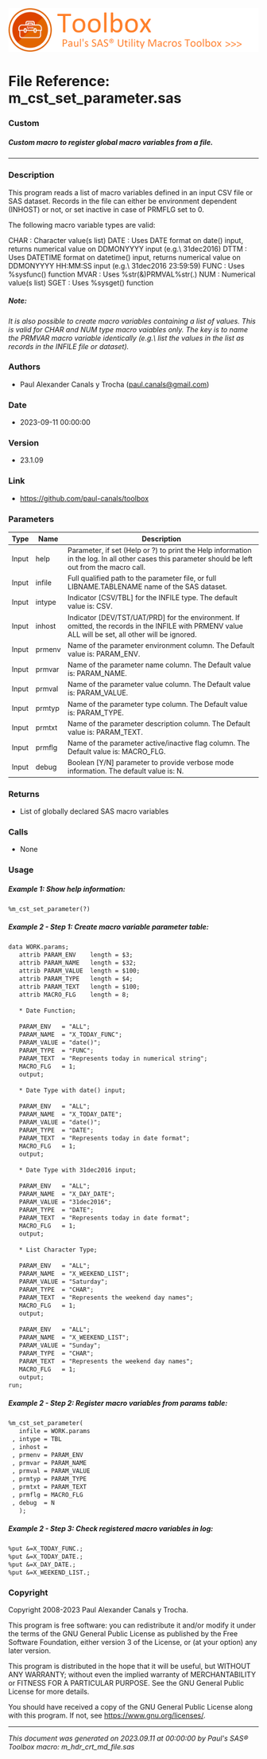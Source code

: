 [![../../misc/images/doc_header.png](../../misc/images/doc_header.png)](#)
# 
# File Reference: m_cst_set_parameter.sas

### Custom

##### Custom macro to register global macro variables from a file.

***

### Description
This program reads a list of macro variables defined in an input CSV file or SAS dataset. Records in the file can either be environment dependent (INHOST) or not, or set inactive in case of PRMFLG set to 0.

 The following macro variable types are valid:

 CHAR : Character value(s list)
 DATE : Uses DATE format on date() input, returns numerical value on DDMONYYYY input (e.g.\ 31dec2016)
 DTTM : Uses DATETIME format on datetime() input, returns numerical value on DDMONYYYY HH:MM:SS input (e.g.\ 31dec2016 23:59:59)
 FUNC : Uses %sysfunc() function
 MVAR : Uses %str(&)PRMVAL%str(.)
 NUM  : Numerical value(s list)
 SGET : Uses %sysget() function



##### *Note:*
*It is also possible to create macro variables containing a list of values. This is valid for CHAR and NUM type macro vaiables only. The key is to name the PRMVAR macro variable identically (e.g.\ list the values in the list as records in the INFILE file or dataset).*

### Authors
* Paul Alexander Canals y Trocha (paul.canals@gmail.com)

### Date
* 2023-09-11 00:00:00

### Version
* 23.1.09

### Link
* https://github.com/paul-canals/toolbox

### Parameters
| Type | Name | Description |
| ---- | ---- | ----------- |
| Input | help | Parameter, if set (Help or ?) to print the Help information in the log. In all other cases this parameter should be left out from the macro call. |
| Input | infile | Full qualified path to the parameter file, or full LIBNAME.TABLENAME name of the SAS dataset. |
| Input | intype | Indicator [CSV/TBL] for the INFILE type. The default value is: CSV. |
| Input | inhost | Indicator [DEV/TST/UAT/PRD] for the environment. If omitted, the records in the INFILE with PRMENV value ALL will be set, all other will be ignored. |
| Input | prmenv | Name of the parameter environment column. The Default value is: PARAM_ENV. |
| Input | prmvar | Name of the parameter name column. The Default value is: PARAM_NAME. |
| Input | prmval | Name of the parameter value column. The Default value is: PARAM_VALUE. |
| Input | prmtyp | Name of the parameter type column. The Default value is: PARAM_TYPE. |
| Input | prmtxt | Name of the parameter description column. The Default value is: PARAM_TEXT. |
| Input | prmflg | Name of the parameter active/inactive flag column. The Default value is: MACRO_FLG. |
| Input | debug | Boolean [Y/N] parameter to provide verbose mode information. The default value is: N. |

### Returns
* List of globally declared SAS macro variables

### Calls
* None

### Usage

##### Example 1: Show help information:
```sas
%m_cst_set_parameter(?)
```

##### Example 2 - Step 1: Create macro variable parameter table:
```sas
data WORK.params;
   attrib PARAM_ENV    length = $3;
   attrib PARAM_NAME   length = $32;
   attrib PARAM_VALUE  length = $100;
   attrib PARAM_TYPE   length = $4;
   attrib PARAM_TEXT   length = $100;
   attrib MACRO_FLG    length = 8;

   * Date Function;

   PARAM_ENV   = "ALL";
   PARAM_NAME  = "X_TODAY_FUNC";
   PARAM_VALUE = "date()";
   PARAM_TYPE  = "FUNC";
   PARAM_TEXT  = "Represents today in numerical string";
   MACRO_FLG   = 1;
   output;

   * Date Type with date() input;

   PARAM_ENV   = "ALL";
   PARAM_NAME  = "X_TODAY_DATE";
   PARAM_VALUE = "date()";
   PARAM_TYPE  = "DATE";
   PARAM_TEXT  = "Represents today in date format";
   MACRO_FLG   = 1;
   output;

   * Date Type with 31dec2016 input;

   PARAM_ENV   = "ALL";
   PARAM_NAME  = "X_DAY_DATE";
   PARAM_VALUE = "31dec2016";
   PARAM_TYPE  = "DATE";
   PARAM_TEXT  = "Represents today in date format";
   MACRO_FLG   = 1;
   output;

   * List Character Type;

   PARAM_ENV   = "ALL";
   PARAM_NAME  = "X_WEEKEND_LIST";
   PARAM_VALUE = "Saturday";
   PARAM_TYPE  = "CHAR";
   PARAM_TEXT  = "Represents the weekend day names";
   MACRO_FLG   = 1;
   output;

   PARAM_ENV   = "ALL";
   PARAM_NAME  = "X_WEEKEND_LIST";
   PARAM_VALUE = "Sunday";
   PARAM_TYPE  = "CHAR";
   PARAM_TEXT  = "Represents the weekend day names";
   MACRO_FLG   = 1;
   output;
run;

```

##### Example 2 - Step 2: Register macro variables from params table:
```sas
%m_cst_set_parameter(
   infile = WORK.params
 , intype = TBL
 , inhost =
 , prmenv = PARAM_ENV
 , prmvar = PARAM_NAME
 , prmval = PARAM_VALUE
 , prmtyp = PARAM_TYPE
 , prmtxt = PARAM_TEXT
 , prmflg = MACRO_FLG
 , debug  = N
   );
```

##### Example 2 - Step 3: Check registered macro variables in log:
```sas
%put &=X_TODAY_FUNC.;
%put &=X_TODAY_DATE.;
%put &=X_DAY_DATE.;
%put &=X_WEEKEND_LIST.;
```

### Copyright
Copyright 2008-2023 Paul Alexander Canals y Trocha. 
 
This program is free software: you can redistribute it and/or modify 
it under the terms of the GNU General Public License as published by 
the Free Software Foundation, either version 3 of the License, or 
(at your option) any later version. 
 
This program is distributed in the hope that it will be useful, 
but WITHOUT ANY WARRANTY; without even the implied warranty of 
MERCHANTABILITY or FITNESS FOR A PARTICULAR PURPOSE. See the 
GNU General Public License for more details. 
 
You should have received a copy of the GNU General Public License 
along with this program. If not, see <https://www.gnu.org/licenses/>. 


***
*This document was generated on 2023.09.11 at 00:00:00 by Paul's SAS&reg; Toolbox macro: m_hdr_crt_md_file.sas*
